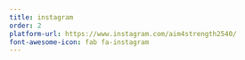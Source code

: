 ```yaml
---
title: instagram
order: 2
platform-url: https://www.instagram.com/aim4strength2540/
font-awesome-icon: fab fa-instagram
---
```


